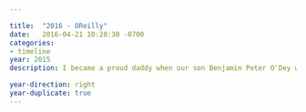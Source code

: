 ```yaml
---

title:  "2016 - OReilly"
date:   2016-04-21 10:28:30 -0700
categories:
- timeline
year: 2015
description: I became a proud daddy when our son Benjamin Peter O'Dey was born on October 11.

year-direction: right
year-duplicate: true
---
```

